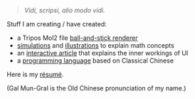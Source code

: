> *Vidi, scripsi, alio modo vidi.*

Stuff I am creating / have created:
- a Tripos Mol2 file [ball-and-stick renderer](https://galmungral.github.io/mol-renderer)
- [simulations](https://galmungral.github.io/fdm-viz/) and [illustrations](https://galmungral.github.io/qft-viz/) to explain math concepts
- an [interactive article](https://galmungral.github.io/SIGUI/) that explains the inner workings of UI
- a [programming language](https://galmungral.github.io/hanbun-lang/) based on Classical Chinese

Here is my [résumé](https://raw.githubusercontent.com/GalMunGral/galmungral/main/RESUME). 

(Gal Mun-Gral is the Old Chinese pronunciation of my name.)
